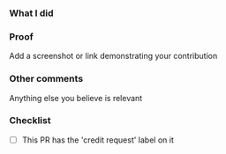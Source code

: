 ### What I did

### Proof
Add a screenshot or link demonstrating your contribution

### Other comments
Anything else you believe is relevant

### Checklist
- [ ] This PR has the 'credit request' label on it
